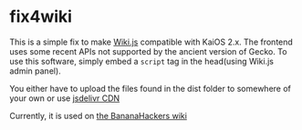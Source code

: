 # fix4wiki

This is a simple fix to make [Wiki.js](https://js.wiki) compatible with KaiOS 2.x. The frontend uses some recent APIs not supported by the ancient version of Gecko. To use this software, simply embed a `script` tag in the head(using Wiki.js admin panel).

You either have to upload the files found in the dist folder to somewhere of your own or use [jsdelivr CDN](https://cdn.jsdelivr.net/gh/cyan-2048/fix4wiki/)

Currently, it is used on [the BananaHackers wiki](https://wiki.bananahackers.net)
